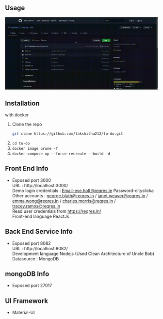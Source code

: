 ## Usage
![Alt Text](./usage.gif)
## Installation
with docker

1. Clone the repo
   ```sh
   git clone https://github.com/lakshitha212/to-do.git
   ```
2. ``` cd to-do ```
3. ``` docker image prune -f  ```
4. ``` docker-compose up --force-recreate --build -d  ```


## Front End Info

- Exposed port 3000
 </br> URL : http://localhost:3000/
 </br> Demo login credentials : Email-eve.holt@reqres.in  Password-cityslicka
 </br> Other accounts : george.bluth@reqres.in / janet.weaver@reqres.in / emma.wong@reqres.in / charles.morris@reqres.in / tracey.ramos@reqres.in
 </br> Read user credentials from https://reqres.in/
 </br> Front-end language ReactJs

## Back End Service Info

- Exposed port 8082
  </br> URL : http://localhost:8082/
  </br> Development language Nodejs (Used Clean Architecture of Uncle Bob)
  </br> Datasource : MongoDB

## mongoDB Info

- Exposed port 27017

## UI Framework
- Material-UI
